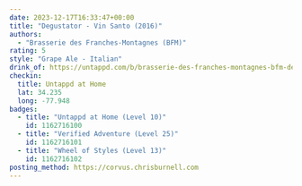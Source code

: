 ```yaml
---
date: 2023-12-17T16:33:47+00:00
title: "Degustator - Vin Santo (2016)"
authors:
  - "Brasserie des Franches-Montagnes (BFM)"
rating: 5
style: "Grape Ale - Italian"
drink_of: https://untappd.com/b/brasserie-des-franches-montagnes-bfm-degustator-vin-santo-2016/
checkin:
  title: Untappd at Home
  lat: 34.235
  long: -77.948
badges:
  - title: "Untappd at Home (Level 10)"
    id: 1162716100
  - title: "Verified Adventure (Level 25)"
    id: 1162716101
  - title: "Wheel of Styles (Level 13)"
    id: 1162716102
posting_method: https://corvus.chrisburnell.com
---
```

